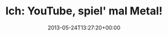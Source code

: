 ---
retweeted: false
source: <a href="http://twitter.com" rel="nofollow">Twitter Web Client</a>
entities:
  user_mentions: []
  urls: []
  symbols: []
  media:
  - expanded_url: https://twitter.com/bascht/status/337922764004532225/photo/1
    indices:
    - '74'
    - '96'
    url: http://t.co/PkYKuYJLxY
    media_url: http://pbs.twimg.com/media/BLCK9qaCIAE1mNC.png
    id_str: '337922764012920833'
    id: '337922764012920833'
    media_url_https: https://pbs.twimg.com/media/BLCK9qaCIAE1mNC.png
    sizes:
      medium:
        w: '1076'
        h: '627'
        resize: fit
      small:
        w: '680'
        h: '396'
        resize: fit
      thumb:
        w: '150'
        h: '150'
        resize: crop
      large:
        w: '1076'
        h: '627'
        resize: fit
    type: photo
    display_url: pic.twitter.com/PkYKuYJLxY
  hashtags: []
display_text_range:
- '0'
- '96'
favorite_count: '5'
id_str: '337922764004532225'
truncated: false
retweet_count: '1'
id: '337922764004532225'
possibly_sensitive: false
created_at: Fri May 24 13:27:20 +0000 2013
favorited: false
full_text: |-
  Ich: YouTube, spiel' mal Metal!
  YouTube: Hier, erst mal passende Werbung!
lang: de
extended_entities:
  media:
  - expanded_url: https://twitter.com/bascht/status/337922764004532225/photo/1
    indices:
    - '74'
    - '96'
    url: http://t.co/PkYKuYJLxY
    media_url: http://pbs.twimg.com/media/BLCK9qaCIAE1mNC.png
    id_str: '337922764012920833'
    id: '337922764012920833'
    media_url_https: https://pbs.twimg.com/media/BLCK9qaCIAE1mNC.png
    sizes:
      medium:
        w: '1076'
        h: '627'
        resize: fit
      small:
        w: '680'
        h: '396'
        resize: fit
      thumb:
        w: '150'
        h: '150'
        resize: crop
      large:
        w: '1076'
        h: '627'
        resize: fit
    type: photo
    display_url: pic.twitter.com/PkYKuYJLxY
tags:
- pesos:twitter
date: '2013-05-24T13:27:20+00:00'
src: https://twitter.com/bascht/status/337922764004532225
original_url: https://twitter.com/bascht/status/337922764004532225
type: twitter_tweet
media_url: https://img.bascht.com/twitter/pbs.twimg.com/media/BLCK9qaCIAE1mNC.png
text: |-
  Ich: YouTube, spiel' mal Metal!
  YouTube: Hier, erst mal passende Werbung!
title: 'Ich: YouTube, spiel'' mal Metal!'

---
